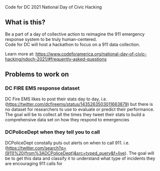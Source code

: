 Code for DC 2021 National Day of Civic Hacking

## What is this?

Be a part of a day of collective action to reimagine the 911 emergency response system to be truly human-centered.   
Code for DC will host a hackathon to focus on a 911 data collection.


Learn more at:
https://www.codeforamerica.org/national-day-of-civic-hacking/ndoch-2021/#frequently-asked-questions


## Problems to work on

### DC FIRE EMS response dataset

DC Fire EMS likes to post their stats day to day, i.e. (https://twitter.com/dcfireems/status/1435263503011663879) but there is no dataset for researchers to use to evaluate or predict their performance. The goal will be to collect all the times they tweet their stats to build a comprehensive data set on how they respond to emergencies


### DCPoliceDept when they tell you to call

DCPoliceDept constally puts out alerts on when to call 911. i.e. (https://twitter.com/search?q=(911)%20(from%3ADCPoliceDept)&src=typed_query&f=live). The goal will be to get this data and classify it to understand what type of incidents they are encouraging 911 calls for

